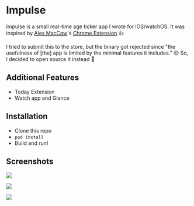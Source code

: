 # Impulse

Impulse is a small real-time age ticker app I wrote for iOS/watchOS. It was inspired by [Alex MacCaw](https://twitter.com/maccaw)'s [Chrome Extension](https://chrome.google.com/webstore/detail/motivation/ofdgfpchbidcgncgfpdlpclnpaemakoj) :+1:

I tried to submit this to the store, but the binary got rejected since "the usefulness of [the] app is limited by the minimal features it includes." :neutral_face: So, I decided to open source it instead :rocket:

## Additional Features

- Today Extension
- Watch app and Glance

## Installation

- Clone this repo
- `pod install`
- Build and run!

## Screenshots

![](http://i.imgur.com/4ja8xZF.png)


![](http://i.imgur.com/3CYRNjL.png)


![](http://i.imgur.com/HcRCkTB.png)
